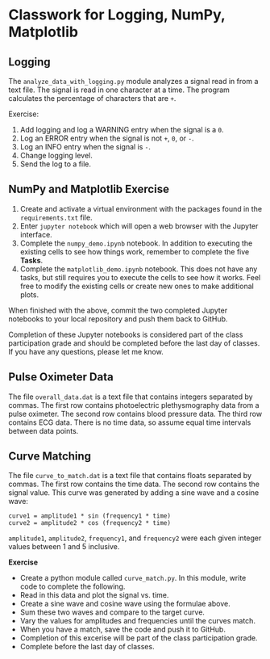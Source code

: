 # Classwork for Logging, NumPy, Matplotlib

## Logging

The `analyze_data_with_logging.py` module analyzes a signal read in from a text
file.  The signal is read in one character at a time.  The program calculates
the percentage of characters that are `+`.

Exercise:
1. Add logging and log a WARNING entry when the signal is a `0`.
2. Log an ERROR entry when the signal is not `+`, `0`, or `-`.
3. Log an INFO entry when the signal is `-`.
4. Change logging level.
5. Send the log to a file.

## NumPy and Matplotlib Exercise
1. Create and activate a virtual environment with the packages found in the 
`requirements.txt` file.
2. Enter `jupyter notebook` which will open a web browser with the Jupyter
interface.
3. Complete the `numpy_demo.ipynb` notebook.  In addition to executing the 
existing cells to see how things work, remember to complete the five **Tasks**.
4. Complete the `matplotlib_demo.ipynb` notebook.  This does not have any tasks,
but still requires you to execute the cells to see how it works.  Feel free
to modify the existing cells or create new ones to make additional plots.

When finished with the above, commit the two completed 
Jupyter notebooks to your local repository and push them back to GitHub.

Completion of these Jupyter notebooks is considered part of the class 
participation grade and should be completed before the last day of classes.
If you have any questions, please let me know.

## Pulse Oximeter Data
The file `overall_data.dat` is a text file that contains integers separated
by commas.  The first row contains photoelectric plethysmography data from
a pulse oximeter.  The second row contains blood pressure data.  The third 
row contains ECG data.  There is no time data, so assume equal time intervals
between data points.

## Curve Matching
The file `curve_to_match.dat` is a text file that contains floats separated
by commas.  The first row contains the time data.  The second row contains the
signal value.  This curve was generated by adding a sine wave and a cosine
wave:
```
curve1 = amplitude1 * sin (frequency1 * time)
curve2 = amplitude2 * cos (frequency2 * time)
```
`amplitude1`, `amplitude2`, `frequency1`, and `frequency2` were each given
integer values between 1 and 5 inclusive.  

__Exercise__

* Create a python module called `curve_match.py`.  In this module, write code
  to complete the following.
* Read in this data and plot the signal vs. time.
* Create a sine wave and cosine wave using the formulae above.
* Sum these two waves and compare to the target curve.
* Vary the values for amplitudes and frequencies until the curves match.
* When you have a match, save the code and push it to GitHub.
* Completion of this excerise will be part of the class participation grade.
* Complete before the last day of classes.

